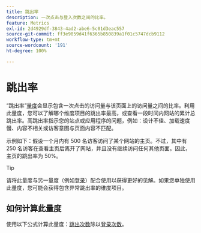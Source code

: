 ```yaml
---
title: 跳出率
description: 一次点击与登入次数之间的比率。
feature: Metrics
exl-id: 2d4929df-3843-4ad2-abe6-5c01d3eac557
source-git-commit: ff3e9059d41f6365b850839a1f01c5747dcb9112
workflow-type: tm+mt
source-wordcount: '191'
ht-degree: 100%

---
```


# 跳出率

“跳出率”[量度](overview.md)会显示包含一次点击的访问量与该页面上的访问量之间的比率。利用此量度，您可以了解哪个维度项目的跳出率最高，或查看一段时间内网站的累计总跳出率。高跳出率指示您的站点或应用程序的问题，例如：设计不佳、加载速度慢、内容不相关或访客意图与页面内容不匹配。

示例如下：假设一个月内有 500 名访客访问了某个网站的主页。不过，其中有 250 名访客在查看主页后离开了网站，并且没有继续访问任何其他页面。因此，主页的跳出率为 50%。

>[!TIP]
>
>请将此量度与另一量度（例如[登录](entries.md)）配合使用以获得更好的见解。如果您单独使用此量度，您可能会获得包含异常跳出率的维度项目。

## 如何计算此量度

使用以下公式计算此量度：[跳出次数](bounces.md)除以[登录次数](entries.md)。
